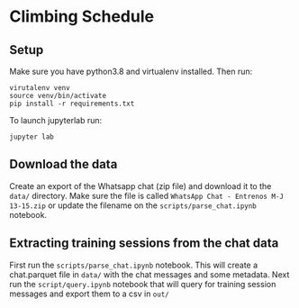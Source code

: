 # Climbing Schedule

## Setup

Make sure you have python3.8 and virtualenv installed. Then run:
```
virutalenv venv
source venv/bin/activate
pip install -r requirements.txt
```

To launch jupyterlab run:
```
jupyter lab
```

## Download the data
Create an export of the Whatsapp chat (zip file) and download it to the `data/` directory. Make sure the file is called `WhatsApp Chat - Entrenos M-J 13-15.zip` or update the filename on the `scripts/parse_chat.ipynb` notebook.

## Extracting training sessions from the chat data
First run the `scripts/parse_chat.ipynb` notebook. This will create a chat.parquet file in `data/` with the chat messages and some metadata. Next run the `script/query.ipynb` notebook that will query for training session messages and export them to a csv in `out/`
